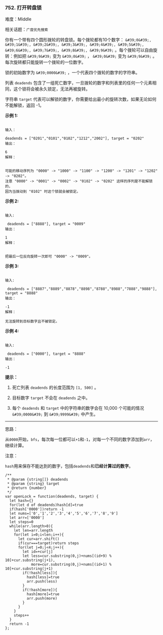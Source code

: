 ### 752. 打开转盘锁

难度：Middle

相关话题：`广度优先搜索`

你有一个带有四个圆形拨轮的转盘锁。每个拨轮都有10个数字：  `&#39;0&#39;, &#39;1&#39;, &#39;2&#39;, &#39;3&#39;, &#39;4&#39;, &#39;5&#39;, &#39;6&#39;, &#39;7&#39;, &#39;8&#39;, &#39;9&#39;`  。每个拨轮可以自由旋转：例如把  `&#39;9&#39;`  变为  `&#39;0&#39;` ， `&#39;0&#39;`  变为  `&#39;9&#39;`  。每次旋转都只能旋转一个拨轮的一位数字。



锁的初始数字为  `&#39;0000&#39;`  ，一个代表四个拨轮的数字的字符串。



列表  `deadends`  包含了一组死亡数字，一旦拨轮的数字和列表里的任何一个元素相同，这个锁将会被永久锁定，无法再被旋转。



字符串  `target`  代表可以解锁的数字，你需要给出最小的旋转次数，如果无论如何不能解锁，返回 -1。







**示例 1:** 





```

输入：

deadends = ["0201","0101","0102","1212","2002"], target = "0202"
输出：

6
解释：


可能的移动序列为 "0000" -> "1000" -> "1100" -> "1200" -> "1201" -> "1202" -> "0202"。
注意 "0000" -> "0001" -> "0002" -> "0102" -> "0202" 这样的序列是不能解锁的，
因为当拨动到 "0102" 时这个锁就会被锁定。

```


**示例 2:** 





```

输入:

 deadends = ["8888"], target = "0009"
输出：

1
解释：


把最后一位反向旋转一次即可 "0000" -> "0009"。

```


**示例 3:** 





```

输入:

 deadends = ["8887","8889","8878","8898","8788","8988","7888","9888"], target = "8888"
输出：

-1
解释：

无法旋转到目标数字且不被锁定。

```


**示例 4:** 





```

输入:

 deadends = ["0000"], target = "8888"
输出：

-1

```






**提示：** 




1. 死亡列表  `deadends`  的长度范围为  `[1, 500]` 。

2. 目标数字  `target`  不会在  `deadends`  之中。

3. 每个  `deadends`  和  `target`  中的字符串的数字会在 10,000 个可能的情况  `&#39;0000&#39;`  到  `&#39;9999&#39;`  中产生。






-----

思路：

从`0000`开始，`bfs`，每次每一位都可以`+1`和`-1`，对每一个不同的数字添加到`arr`，继续计算。

注意：

`hash`用来保存不能达到的数字，包括`deadends`和**已经计算过的数字**。



```
/**
 * @param {string[]} deadends
 * @param {string} target
 * @return {number}
 */
var openLock = function(deadends, target) {
  let hash={}
  for(let d of deadends)hash[d]=true
  if(hash['0000'])return -1
  let nums=['0','1','2','3','4','5','6','7','8','9']
  let arr=['0000']
  let steps=0
  while(arr.length>0){
    let len=arr.length
    for(let i=0;i<len;i++){
      let cur=arr.shift()
      if(cur===target)return steps
      for(let j=0;j<4;j++){
        let id=+cur[j]
        let less=cur.substring(0,j)+nums[(id+9) % 10]+cur.substring(j+1),
            more=cur.substring(0,j)+nums[(id+1) % 10]+cur.substring(j+1)
        if(!hash[less]){
          hash[less]=true
          arr.push(less)
        }
        if(!hash[more]){
          hash[more]=true
          arr.push(more)
        }
      }
    }
    steps++
  }
  return -1
};



```

